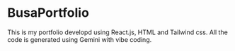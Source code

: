 # BusaPortfolio


This is my portfolio developd using React.js, HTML and Tailwind css. All the code is generated using Gemini with vibe coding.
